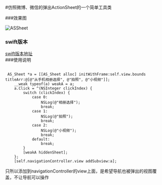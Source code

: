 #仿照微博、微信的弹出ActionSheet的一个简单工具类

###效果图

![ASSheet](https://github.com/Ashen-Zhao/ASSheet/blob/master/ASActionSheet/ASSheetAlert.swift)  
### swift版本 
[swift版本地址](https://github.com/Ashen-Zhao/ASSheet/blob/master/ASActionSheet/result.gif)  
###使用说明  

<pre> <code> 
 AS_Sheet *a = [[AS_Sheet alloc] initWithFrame:self.view.bounds titleArr:@[@"从手机相册选择", @"拍照", @"小视频"]];
    __weak typeof(a) weakA = a;
    a.Click = ^(NSInteger clickIndex) {
        switch (clickIndex) {
            case 0:
                NSLog(@"相册选择");
                break;
            case 1:
                NSLog(@"拍照");
                break;
            case 2:
                NSLog(@"小视频");
                break;
            default:
                break;
        }
        [weakA hiddenSheet];
    };
    [self.navigationController.view addSubview:a]; 
</code></pre>

只所以添加到navigationController的view上面，是希望导航也被弹出的视图覆盖，不让导航可以操作
